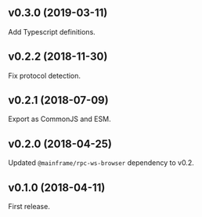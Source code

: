 ## v0.3.0 (2019-03-11)

Add Typescript definitions.

## v0.2.2 (2018-11-30)

Fix protocol detection.

## v0.2.1 (2018-07-09)

Export as CommonJS and ESM.

## v0.2.0 (2018-04-25)

Updated `@mainframe/rpc-ws-browser` dependency to v0.2.

## v0.1.0 (2018-04-11)

First release.
